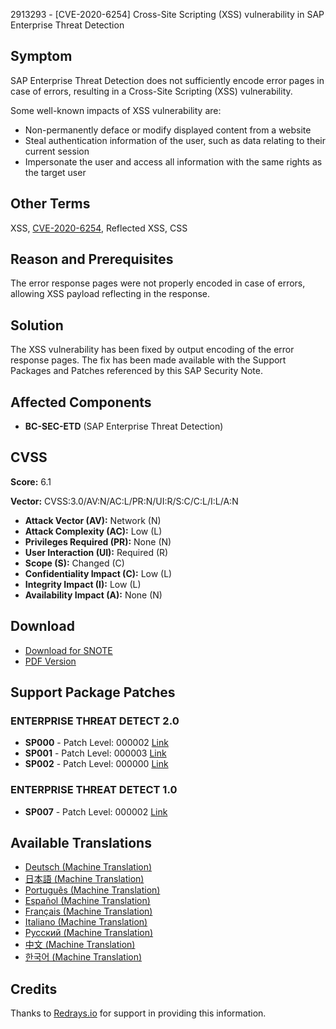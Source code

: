 2913293 - [CVE-2020-6254] Cross-Site Scripting (XSS) vulnerability in SAP Enterprise Threat Detection

## Symptom

SAP Enterprise Threat Detection does not sufficiently encode error pages in case of errors, resulting in a Cross-Site Scripting (XSS) vulnerability.

Some well-known impacts of XSS vulnerability are:

- Non-permanently deface or modify displayed content from a website
- Steal authentication information of the user, such as data relating to their current session
- Impersonate the user and access all information with the same rights as the target user

## Other Terms

XSS, [CVE-2020-6254](https://cve.mitre.org/cgi-bin/cvename.cgi?name=CVE-2020-6254), Reflected XSS, CSS

## Reason and Prerequisites

The error response pages were not properly encoded in case of errors, allowing XSS payload reflecting in the response.

## Solution

The XSS vulnerability has been fixed by output encoding of the error response pages. The fix has been made available with the Support Packages and Patches referenced by this SAP Security Note.

## Affected Components

- **BC-SEC-ETD** (SAP Enterprise Threat Detection)

## CVSS

**Score:** 6.1

**Vector:** CVSS:3.0/AV:N/AC:L/PR:N/UI:R/S:C/C:L/I:L/A:N

- **Attack Vector (AV):** Network (N)
- **Attack Complexity (AC):** Low (L)
- **Privileges Required (PR):** None (N)
- **User Interaction (UI):** Required (R)
- **Scope (S):** Changed (C)
- **Confidentiality Impact (C):** Low (L)
- **Integrity Impact (I):** Low (L)
- **Availability Impact (A):** None (N)

## Download

- [Download for SNOTE](https://notesdownloads.sap.com/note/0040000000795662020)
- [PDF Version](https://userapps.support.sap.com/sap/support/sfm/notes/print/0002913293?language=en-US&token=DC3F02A28B1DA96A59F82E5E64F86E06)

## Support Package Patches

### ENTERPRISE THREAT DETECT 2.0
- **SP000** - Patch Level: 000002 [Link](https://me.sap.com/sap/support/swdc/notes?cvnr=73554900100200007823&support_package=SP000&patch_level=000002)
- **SP001** - Patch Level: 000003 [Link](https://me.sap.com/sap/support/swdc/notes?cvnr=73554900100200007823&support_package=SP001&patch_level=000003)
- **SP002** - Patch Level: 000000 [Link](https://me.sap.com/sap/support/swdc/notes?cvnr=73554900100200007823&support_package=SP002&patch_level=000000)

### ENTERPRISE THREAT DETECT 1.0
- **SP007** - Patch Level: 000002 [Link](https://me.sap.com/sap/support/swdc/notes?cvnr=67837800100200025869&support_package=SP007&patch_level=000002)

## Available Translations

- [Deutsch (Machine Translation)](https://me.sap.com/notes/0002913293/D)
- [日本語 (Machine Translation)](https://me.sap.com/notes/0002913293/J)
- [Português (Machine Translation)](https://me.sap.com/notes/0002913293/P)
- [Español (Machine Translation)](https://me.sap.com/notes/0002913293/S)
- [Français (Machine Translation)](https://me.sap.com/notes/0002913293/F)
- [Italiano (Machine Translation)](https://me.sap.com/notes/0002913293/I)
- [Русский (Machine Translation)](https://me.sap.com/notes/0002913293/R)
- [中文 (Machine Translation)](https://me.sap.com/notes/0002913293/1)
- [한국어 (Machine Translation)](https://me.sap.com/notes/0002913293/3)

## Credits

Thanks to [Redrays.io](https://redrays.io) for support in providing this information.